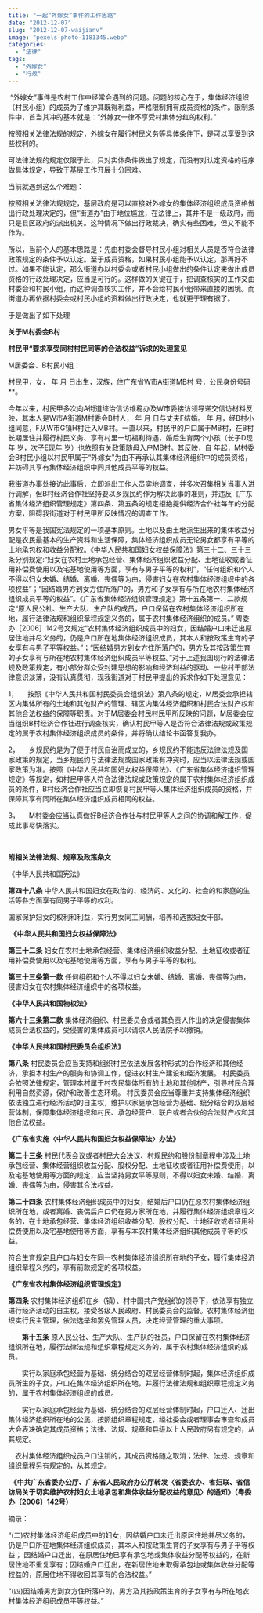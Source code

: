 ```yaml
---
title: "一起“外嫁女”事件的工作思路"
date: "2012-12-07"
slug: "2012-12-07-waijianv"
image: "pexels-photo-1181345.webp"
categories: 
  - "法律"
tags: 
  - "外嫁女"
  - "行政"
---
```


 “外嫁女”事件是农村工作中经常会遇到的问题。问题的核心在于，集体经济组织（村民小组）的成员为了维护其既得利益，严格限制拥有成员资格的条件。限制条件中，首当其冲的基本就是：“外嫁女一律不享受村集体分红的权利。”

按照相关法律法规的规定，外嫁女在履行村民义务等具体条件下，是可以享受到这些权利的。

可法律法规的规定仅限于此，只对实体条件做出了规定，而没有对认定资格的程序做具体规定，导致于基层工作开展十分困难。

当前就遇到这么个难题：

按照相关法律法规规定，基层政府是可以直接对外嫁女的集体经济组织成员资格做出行政处理决定的，但“街道办”由于地位尴尬，在法律上，其并不是一级政府，而只是县区政府的派出机关。这种情况下做出行政裁决，确实有些困难，但又不能不作为。

所以，当前个人的基本思路是：先由村委会督导村民小组对相关人员是否符合法律政策规定的条件予以认定。至于成员资格，如果村民小组能予以认定，那再好不过。如果不能认定，那么街道办以村委会或者村民小组做出的条件认定来做出成员资格的行政处理决定，应当是可行的。这样做的关键在于，把调查核实的工作交由村委会和村民小组，而这种调查核实工作，并不会给村民小组带来直接的困境。而街道办再依据村委会或村民小组的资料做出行政决定，也就更于理有据了。

于是做出了如下处理

**关于M村委会B村**

**村民甲“要求享受同村村民同等的合法权益”诉求的处理意见**

M居委会、B村民小组：

村民甲，女， 年 月 日出生，汉族，住广东省W市A街道MB村 号，公民身份号码\*\*。

今年以来，村民甲多次向A街道综治信访维稳办及W市委接访领导递交信访材料反映，其本人是W市A街道M村委会B村人， 年 月 日与丈夫F结婚。 年 月，经B村小组同意，F从W市G镇H村迁入MB村。一直以来，村民甲的户口属于MB村，在B村长期居住并履行村民义务、享有村里一切福利待遇，婚后生育两个小孩（长子D现年 岁，次子E现年 岁）也依照有关政策随母入户MB村。其反映，自 年起，M村委会B村民小组以村民甲属于“外嫁女”为由不再承认其集体经济组织中的成员资格，并妨碍其享有集体经济组织中同其他成员平等的权益。

我街道办事处接访此事后，立即派出工作人员实地调查，并多次召集相关当事人进行调解，但B村经济合作社坚持要以乡规民约作为解决此事的准则，并违反《广东省集体经济组织管理规定》第四条、第五条的规定拒绝提供经济合作社每年的分配方案，阻碍我街道对于村民甲所反映情况的调查工作。

男女平等是我国宪法规定的一项基本原则。土地以及由土地派生出来的集体收益分配是农民最基本的生产资料和生活保障，集体经济组织成员无论男女都享有平等的土地承包权和收益分配权。《中华人民共和国妇女权益保障法》第三十二、三十三条分别规定:“妇女在农村土地承包经营、集体经济组织收益分配、土地征收或者征用补偿费使用以及宅基地使用等方面，享有与男子平等的权利”，“任何组织和个人不得以妇女未婚、结婚、离婚、丧偶等为由，侵害妇女在农村集体经济组织中的各项权益”；“因结婚男方到女方住所落户的，男方和子女享有与所在地农村集体经济组织成员平等的权益”。《广东省集体经济组织管理规定》第十五条第一、二款规定“原人民公社、生产大队、生产队的成员，户口保留在农村集体经济组织所在地，履行法律法规和组织章程规定义务的，属于农村集体经济组织的成员。” 粤委办［2006］142号文规定“农村集体经济组织成员中的妇女，因结婚户口未迁出原居住地并尽义务的，仍是户口所在地集体经济组织成员，其本人和按政策生育的子女享有与男子平等权益。”；“因结婚男方到女方住所落户的，男方及其按政策生育的子女享有与所在地农村集体经济组织成员平等权益。”对于上述我国现行的法律法规及政策规定，有小部分群众受封建思想的影响和经济利益的驱动、一些村干部法律意识淡薄，没有认真贯彻，现我街道对于村民甲提出的诉求作如下处理意见：

1，     按照《中华人民共和国村民委员会组织法》第八条的规定，M居委会承担辖区内集体所有的土地和其他财产的管理、辖区内集体经济组织和村民合法财产权和其他合法权益的保障等职责。对于M居委会村民村民甲所反映的问题，M居委会应当组织B村经济合作社进行调查核实，确认村民甲等人是否符合法律法规或政策规定的属于农村集体经济组织成员的条件，并将确认结论书面答复我办。

2，     乡规民约是为了便于村民自治而成立的，乡规民约不能违反法律法规及国家政策的规定，当乡规民约与法律法规或国家政策有冲突时，应当以法律法规或国家政策为准。按照《中华人民共和国妇女权益保障法》、《广东省集体经济组织管理规定》等规定，如村民甲等人符合法律法规或政策规定的属于农村集体经济组织成员的条件，B村经济合作社应当立即恢复村民甲等人集体经济组织成员的资格，并保障其享有同所在集体经济组织成员相同的权益。

3，     M村委会应当认真做好B经济合作社与村民甲等人之间的协调和解工作，促成此事尽快落实。

 

**附相关法律法规、规章及政策条文**

《中华人民共和国宪法》

**第四十八条** 中华人民共和国妇女在政治的、经济的、文化的、社会的和家庭的生活等各方面享有同男子平等的权利。

国家保护妇女的权利和利益，实行男女同工同酬，培养和选拔妇女干部。

 **《中华人民共和国妇女权益保障法》**

**第三十二条** 妇女在农村土地承包经营、集体经济组织收益分配、土地征收或者征用补偿费使用以及宅基地使用等方面，享有与男子平等的权利。

**第三十三条第一款** 任何组织和个人不得以妇女未婚、结婚、离婚、丧偶等为由，侵害妇女在农村集体经济组织中的各项权益。

**《中华人民共和国物权法》**

**第六十三条第二款** 集体经济组织、村民委员会或者其负责人作出的决定侵害集体成员合法权益的，受侵害的集体成员可以请求人民法院予以撤销。

**《中华人民共和国村民委员会组织法》**

**第八条** 村民委员会应当支持和组织村民依法发展各种形式的合作经济和其他经济，承担本村生产的服务和协调工作，促进农村生产建设和经济发展。 村民委员会依照法律规定，管理本村属于村农民集体所有的土地和其他财产，引导村民合理利用自然资源，保护和改善生态环境。 村民委员会应当尊重并支持集体经济组织依法独立进行经济活动的自主权，维护以家庭承包经营为基础、统分结合的双层经营体制，保障集体经济组织和村民、承包经营户、联户或者合伙的合法财产权和其他合法权益。

**《广东省实施〈中华人民共和国妇女权益保障法〉办法》**

**第二十三条** 村民代表会议或者村民大会决议、村规民约和股份制章程中涉及土地承包经营、集体经营组织收益分配、股权分配、土地征收或者征用补偿费使用，以及宅基地使用等方面的规定，应当坚持男女平等原则，不得以妇女未婚、结婚、离婚、丧偶等为由，侵害其合法权益。

**第二十四条** 农村集体经济组织成员中的妇女，结婚后户口仍在原农村集体经济组织所在地，或者离婚、丧偶后户口仍在男方家所在地，并履行集体经济组织章程义务的，在土地承包经营、集体经济组织收益分配、股权分配、土地征收或者征用补偿费使用以及宅基地使用等方面，享有与本农村集体经济组织其他成员平等的权益。

符合生育规定且户口与妇女在同一农村集体经济组织所在地的子女，履行集体经济组织章程义务的，享有前款规定的各项权益。

**《广东省农村集体经济组织管理规定》**

**第四条** 农村集体经济组织在乡（镇）、村中国共产党组织的领导下，依法享有独立进行经济活动的自主权，接受各级人民政府、村民委员会的监督。农村集体经济组织实行民主管理，依法选举和罢免管理人员，决定经营管理的重大事项。

　　**第十五条** 原人民公社、生产大队、生产队的社员，户口保留在农村集体经济组织所在地，履行法律法规和组织章程规定义务的，属于农村集体经济组织的成员。

　　实行以家庭承包经营为基础、统分结合的双层经营体制时起，集体经济组织成员所生的子女，户口在集体经济组织所在地，并履行法律法规和组织章程规定义务的，属于农村集体经济组织的成员。

　　实行以家庭承包经营为基础、统分结合的双层经营体制时起，户口迁入、迁出集体经济组织所在地的公民，按照组织章程规定，经社委会或者理事会审查和成员大会表决确定其成员资格；法律、法规、规章和县级以上人民政府另有规定的，从其规定。

　农村集体经济组织成员户口注销的，其成员资格随之取消；法律、法规、规章和组织章程另有规定的，从其规定。

 **《中共广东省委办公厅、广东省人民政府办公厅转发〈省委农办、省妇联、省信访局关于切实维护农村妇女土地承包和集体收益分配权益的意见〉的通知》（粤委办〔2006〕142号）**

摘录：

“(二)农村集体经济组织成员中的妇女，因结婚户口未迁出原居住地并尽义务的，仍是户口所在地集体经济组织成员，其本人和按政策生育的子女享有与男子平等权益； 因结婚户口迁出，在原居住地已享有承包地或集体收益分配等权益的，在新居住地不重复享有；因结婚户口迁出，在新居住地未取得承包地或集体收益分配等权益的，原居住地不得收回其享有的合法权益。”

“(四)因结婚男方到女方住所落户的，男方及其按政策生育的子女享有与所在地农村集体经济组织成员平等权益。”
